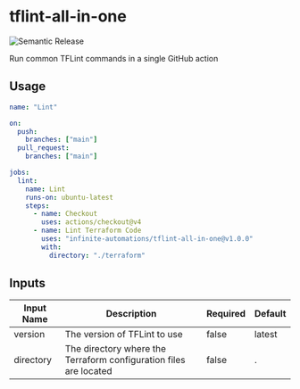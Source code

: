 # tflint-all-in-one

![Semantic Release](https://github.com/infinite-automations/tflint-all-in-one/actions/workflows/test-and-release.yml/badge.svg)

Run common TFLint commands in a single GitHub action

## Usage

```yaml
name: "Lint"

on:
  push:
    branches: ["main"]
  pull_request:
    branches: ["main"]

jobs:
  lint:
    name: Lint
    runs-on: ubuntu-latest    
    steps:
      - name: Checkout
        uses: actions/checkout@v4
      - name: Lint Terraform Code
        uses: "infinite-automations/tflint-all-in-one@v1.0.0"
        with:
          directory: "./terraform"
```

## Inputs

| Input Name | Description | Required | Default |
| --- | --- | --- | --- |
| version | The version of TFLint to use | false | latest |
| directory | The directory where the Terraform configuration files are located | false | . |
